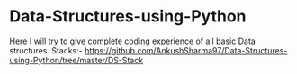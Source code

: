 # Data-Structures-using-Python
Here I will try to give complete coding experience of all basic Data structures.
Stacks:- https://github.com/AnkushSharma97/Data-Structures-using-Python/tree/master/DS-Stack
